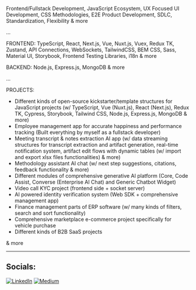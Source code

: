 Frontend/Fullstack Development, JavaScript Ecosystem, UX Focused UI Development, CSS Methodologies, E2E Product Development, SDLC, Standardization, Flexibility & more

...

FRONTEND: TypeScript, React, Next.js, Vue, Nuxt.js, Vuex, Redux TK, Zustand, API Connections, WebSockets, TailwindCSS, BEM CSS, Sass, Material UI, Storybook, Frontend Testing Libraries, i18n & more

BACKEND: Node.js, Express.js, MongoDB & more

...

PROJECTS:

* Different kinds of open-source kickstarter/template structures for JavaScript projects (w/ TypeScript, Vue (Nuxt.js), React (Next.js), Redux TK, Cypress, Storybook, Tailwind CSS, Node.js, Express.js, MongoDB & more)
* Employee management app for accurate happiness and performance tracking (Built everything by myself as a fullstack developer)
* Meeting transcript & notes extraction AI app (w/ data streaming structures for transcript extraction and artifact generation, real-time notification system, artifact edit flows with dynamic tables (w/ import and export xlsx files functionalities) & more)
* Methodology assistant AI chat (w/ next step suggestions, citations, feedback functionality & more)
* Different modules of comprehensive generative AI platform (Core, Code Assist, Converse (Enterprise AI Chat) and Generic Chatbot Widget)
* Video call KYC project (frontend side + socket server)
* AI powered identity verification system (Web SDK + comprehensive management app)
* Finance management parts of ERP software (w/ many kinds of filters, search and sort functionality)
* Comprehensive marketplace e-commerce project specifically for vehicle purchase
* Different kinds of B2B SaaS projects

& more

<hr>

## Socials:
[![LinkedIn](https://img.shields.io/badge/LinkedIn-%230077B5.svg?logo=linkedin&logoColor=white)](https://linkedin.com/in/serhat-polat-9655a61bb) [![Medium](https://img.shields.io/badge/Medium-12100E?logo=medium&logoColor=white)](https://medium.com/@serhatpolat)
